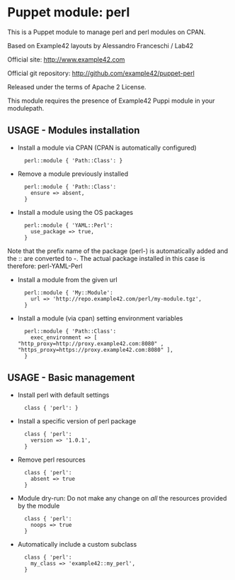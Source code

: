 # Puppet module: perl

This is a Puppet module to manage perl and perl modules on CPAN.

Based on Example42 layouts by Alessandro Franceschi / Lab42

Official site: http://www.example42.com

Official git repository: http://github.com/example42/puppet-perl

Released under the terms of Apache 2 License.

This module requires the presence of Example42 Puppi module in your modulepath.

## USAGE - Modules installation

* Install a module via CPAN (CPAN is automatically configured)

        perl::module { 'Path::Class': }

* Remove a module previously installed

        perl::module { 'Path::Class':
          ensure => absent,
        }

* Install a module using the OS packages
 
        perl::module { 'YAML::Perl':
          use_package => true,  
        }

Note that the prefix name of the package (perl-) is automatically added and the :: are converted to -.
The actual package installed in this case is therefore: perl-YAML-Perl 

* Install a module from the given url

        perl::module { 'My::Module':
          url => 'http://repo.example42.com/perl/my-module.tgz',
        }

* Install a module (via cpan) setting environment variables

        perl::module { 'Path::Class':
          exec_environment => [ "http_proxy=http://proxy.example42.com:8080" , "https_proxy=https://proxy.example42.com:8080" ],
        }


## USAGE - Basic management

* Install perl with default settings

        class { 'perl': }

* Install a specific version of perl package

        class { 'perl':
          version => '1.0.1',
        }

* Remove perl resources

        class { 'perl':
          absent => true
        }

* Module dry-run: Do not make any change on *all* the resources provided by the module

        class { 'perl':
          noops => true
        }

* Automatically include a custom subclass

        class { 'perl':
          my_class => 'example42::my_perl',
        }

